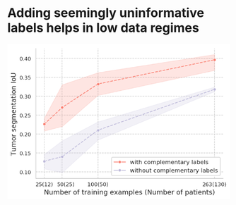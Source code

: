 # Adding seemingly uninformative labels helps in low data regimes
![Alt text](generalization_gap.png?raw=true)

